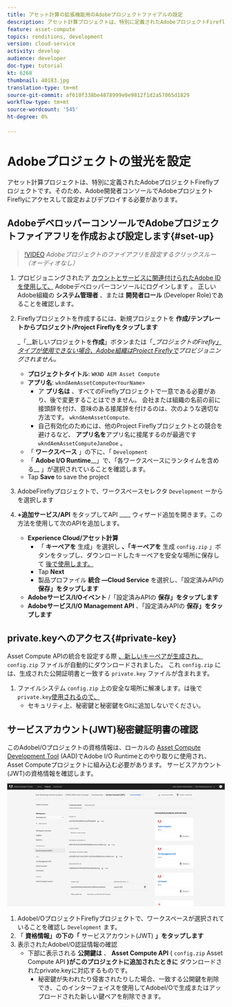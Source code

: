 ```yaml
---
title: アセット計算の拡張機能用のAdobeプロジェクトファイアルの設定
description: アセット計算プロジェクトは、特別に定義されたAdobeプロジェクトFireflyプロジェクトです。そのため、Adobe開発者コンソールでAdobeプロジェクトFireflyにアクセスして設定およびデプロイする必要があります。
feature: asset-compute
topics: renditions, development
version: cloud-service
activity: develop
audience: developer
doc-type: tutorial
kt: 6268
thumbnail: 40183.jpg
translation-type: tm+mt
source-git-commit: af610f338be4878999e0e9812f1d2a57065d1829
workflow-type: tm+mt
source-wordcount: '545'
ht-degree: 0%

---
```



# Adobeプロジェクトの蛍光を設定

アセット計算プロジェクトは、特別に定義されたAdobeプロジェクトFireflyプロジェクトです。そのため、Adobe開発者コンソールでAdobeプロジェクトFireflyにアクセスして設定およびデプロイする必要があります。

## AdobeデベロッパーコンソールでAdobeプロジェクトファイアフリを作成および設定します{#set-up}

>[!VIDEO](https://video.tv.adobe.com/v/40183/?quality=12&learn=on)
_Adobeプロジェクトのファイアフリを設定するクリックスルー（オーディオなし）_

1. プロビジョニングされたア [カウントとサービスに関連付けられたAdobe IDを使用して、](https://console.adobe.io) Adobeデベロッパーコンソールにログインします [](./accounts-and-services.md)。 正しいAdobe組織の __システム管理者__ 、または __開発者ロール__ (Developer Role)であることを確認します。
1. Fireflyプロジェクトを作成するには、新規プロジェクトを __作成/テンプレートからプロジェクト/Project Fireflyをタップします__

   _「__&#x200B;新しいプロジェクトを&#x200B;__作成__」ボタンまたは「__プロジェクトのFirefly[」タイプが使用できない場合、Adobe組織はProject Fireflyで](#request-adobe-project-firefly)プロビジョニングされません。_

   + __プロジェクトタイトル__: `WKND AEM Asset Compute`
   + __アプリ名__: `wkndAemAssetCompute<YourName>`
      + ア __プリ名は__ 、すべてのFireflyプロジェクトで一意である必要があり、後で変更することはできません。 会社または組織の名前の前に接頭辞を付け、意味のある接尾辞を付けるのは、次のような適切な方法です。 `wkndAemAssetCompute`.
      + 自己有効化のためには、他のProject Fireflyプロジェクトとの競合を避けるなど、 __アプリ名を__&#x200B;アプリ名に接尾するのが最適です `wkndAemAssetComputeJaneDoe` 。
   + 「 __ワークスペース__ 」の下に、「 `Development`
   + 「 __Adobe I/O Runtime____」で、「各ワークスペースにランタイムを含める__ 」が選択されていることを確認します。
   + Tap __Save__ to save the project
1. AdobeFireflyプロジェクトで、ワークスペースセレクタ `Development` ーからを選択します
1. __+追加サービス/API__ をタップしてAPI ____ ウィザード追加を開きます。この方法を使用して次のAPIを追加します。

   + __Experience Cloud/アセット計算__
      + 「 __キーペアを__ 生成」を選択し __、「キーペアを__ 生成 `config.zip` 」ボタンをタップし、ダウンロードしたキーペアを安全な場所に保存して [後で使用します。](#private-key)
      + Tap __Next__
      + 製品プロファイル __統合 —Cloud Service__ を選択し、「設定済みAPIの __保存」をタップします__
   + __Adobeサービス/I/Oイベント__ /「設定済みAPIの __保存」をタップします__
   + __Adobeサービス/I/O Management API__ 、「設定済みAPIの __保存」をタップします__

## private.keyへのアクセス{#private-key}

Asset Compute APIの統合を設定する際 [、新しいキーペアが生成され、](#set-up)`config.zip` ファイルが自動的にダウンロードされました。 これ `config.zip` には、生成された公開証明書と一致する `private.key` ファイルが含まれます。

1. ファイルシステム `config.zip` 上の安全な場所に解凍します。は後で `private.key`[使用されるので、](../develop/environment-variables.md)
   + セキュリティ上、秘密鍵と秘密鍵をGitに追加しないでください。

## サービスアカウント(JWT)秘密鍵証明書の確認

このAdobeI/Oプロジェクトの資格情報は、ローカルの [Asset Compute Development Tool](../develop/development-tool.md) (AAD)でAdobe I/O Runtimeとのやり取りに使用され、Asset Computeプロジェクトに組み込む必要があります。 サービスアカウント(JWT)の資格情報を確認します。

![Adobe開発者サービスアカウント資格情報](./assets/firefly/service-account.png)

1. AdobeI/OプロジェクトFireflyプロジェクトで、ワークスペースが選択されていることを確認し `Development` ます。
1. 「 __資格情報」の下の「__ サービスアカウント(JWT) __」をタップします__
1. 表示されたAdobeI/O認証情報の確認
   + 下部に表示される __公開鍵は__ 、 __Asset Compute API__ ( `config.zip` Asset Compute API __)がこのプロジェクトに追加されたときに__ ダウンロードされたprivate.keyに対応するものです。
      + 秘密鍵が失われたり侵害されたりした場合、一致する公開鍵を削除でき、このインターフェイスを使用してAdobeI/Oで生成またはアップロードされた新しい鍵ペアを削除できます。
